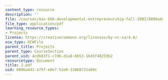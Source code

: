 ```yaml
---
content_type: resource
description: ''
file: /courses/mas-666-developmental-entrepreneurship-fall-2003/8806add1a75fe0e751e013060731a09c_2.pdf
file_type: application/pdf
learning_resource_types:
- Projects
license: https://creativecommons.org/licenses/by-nc-sa/4.0/
ocw_type: OCWFile
parent_title: Projects
parent_type: CourseSection
parent_uid: 4cdb03f1-c7d6-d1a8-b653-1b45f48259b2
resourcetype: Document
title: 2.pdf
uid: 8806add1-a75f-e0e7-51e0-13060731a09c
---
```

